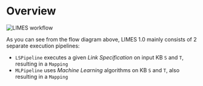 # Overview
![LIMES workflow](../images/uml.png "fig:")


As you can see from the flow diagram above, LIMES 1.0 mainly consists of 2 separate execution pipelines:

- `LSPipeline` executes a given *Link Specification* on input KB `S` and `T`, resulting in a `Mapping`
- `MLPipeline` uses *Machine Learning* algorithms on KB `S` and `T`, also resulting in a `Mapping`